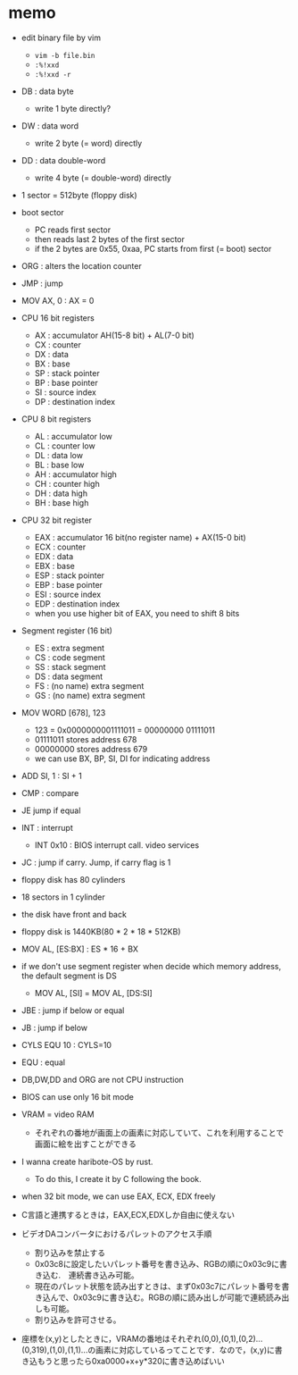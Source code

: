 # memo
- edit binary file by vim
  - `vim -b file.bin`
  - `:%!xxd`
  - `:%!xxd -r`
- DB : data byte
  - write 1 byte directly?
- DW : data word
  - write 2 byte (= word) directly
- DD : data double-word
  - write 4 byte (= double-word) directly

- 1 sector = 512byte (floppy disk)

- boot sector
  - PC reads first sector
  - then reads last 2 bytes of the first sector
  - if the 2 bytes are 0x55, 0xaa, PC starts from first (= boot) sector

- ORG : alters the location counter
- JMP : jump
- MOV AX, 0 : AX = 0
- CPU 16 bit registers
  - AX : accumulator AH(15-8 bit) + AL(7-0 bit)
  - CX : counter
  - DX : data
  - BX : base
  - SP : stack pointer
  - BP : base pointer
  - SI : source index
  - DP : destination index
- CPU 8 bit registers
  - AL : accumulator low
  - CL : counter low
  - DL : data low
  - BL : base low
  - AH : accumulator high
  - CH : counter high
  - DH : data high
  - BH : base high

- CPU 32 bit register
  - EAX : accumulator 16 bit(no register name) + AX(15-0 bit)
  - ECX : counter
  - EDX : data
  - EBX : base
  - ESP : stack pointer
  - EBP : base pointer
  - ESI : source index
  - EDP : destination index
  - when you use higher bit of EAX, you need to shift 8 bits

- Segment register (16 bit)
  - ES : extra segment
  - CS : code segment
  - SS : stack segment
  - DS : data segment
  - FS : (no name) extra segment
  - GS : (no name) extra segment

- MOV WORD [678], 123
  - 123 = 0x0000000001111011 = 00000000 01111011
  - 01111011 stores address 678
  - 00000000 stores address 679
  - we can use BX, BP, SI, DI for indicating address

- ADD SI, 1 : SI + 1
- CMP : compare
- JE jump if equal
- INT : interrupt
  - INT 0x10 : BIOS interrupt call. video services
- JC : jump if carry. Jump, if carry flag is 1

- floppy disk has 80 cylinders
- 18 sectors in 1 cylinder
- the disk have front and back
- floppy disk is 1440KB(80 * 2 * 18 * 512KB)

- MOV AL, [ES:BX] : ES * 16 + BX
- if we don't use segment register when decide which memory address, the default segment is DS
  - MOV AL, [SI] = MOV AL, [DS:SI]

- JBE : jump if below or equal
- JB : jump if below
- CYLS EQU 10 : CYLS=10
- EQU : equal

- DB,DW,DD and ORG are not CPU instruction
- BIOS can use only 16 bit mode

- VRAM = video RAM
  - それぞれの番地が画面上の画素に対応していて、これを利用することで画面に絵を出すことができる

- I wanna create haribote-OS by rust.
  - To do this, I create it by C following the book.

- when 32 bit mode, we can use EAX, ECX, EDX freely
- C言語と連携するときは，EAX,ECX,EDXしか自由に使えない
- ビデオDAコンバータにおけるパレットのアクセス手順
  - 割り込みを禁止する
  - 0x03c8に設定したいパレット番号を書き込み、RGBの順に0x03c9に書き込む.　連続書き込み可能。
  - 現在のパレット状態を読み出すときは、まず0x03c7にパレット番号を書き込んで、0x03c9に書き込む。RGBの順に読み出しが可能で連続読み出しも可能。
  - 割り込みを許可させる。

- 座標を(x,y)としたときに，VRAMの番地はそれぞれ(0,0),(0,1),(0,2)...(0,319),(1,0),(1,1)...の画素に対応しているってことです．なので，(x,y)に書き込もうと思ったら0xa0000+x+y*320に書き込めばいい
